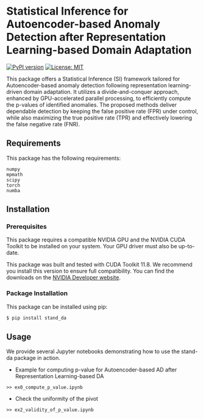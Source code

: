 # Statistical Inference for Autoencoder-based Anomaly Detection after Representation Learning-based Domain Adaptation

[![PyPI version](https://badge.fury.io/py/stand-da.svg)](https://badge.fury.io/py/stand-da)
[![License: MIT](https://img.shields.io/badge/License-MIT-yellow.svg)](https://opensource.org/licenses/MIT)

This package offers a Statistical Inference (SI) framework tailored for Autoencoder-based anomaly detection following representation learning-driven domain adaptation. It utilizes a divide-and-conquer approach, enhanced by GPU-accelerated parallel processing, to efficiently compute the p-values of identified anomalies. The proposed methods deliver dependable detection by keeping the false positive rate (FPR) under control, while also maximizing the true positive rate (TPR) and effectively lowering the false negative rate (FNR).

## Requirements
This package has the following requirements:

    numpy
    mpmath
    scipy
    torch
    numba

## Installation

### Prerequisites
This package requires a compatible NVIDIA GPU and the NVIDIA CUDA Toolkit to be installed on your system. Your GPU driver must also be up-to-date.

This package was built and tested with CUDA Toolkit 11.8. We recommend you install this version to ensure full compatibility. You can find the downloads on the [NVIDIA Developer website](https://developer.nvidia.com/cuda-toolkit-archive).

### Package Installation
This package can be installed using pip:
```bash
$ pip install stand_da
```

## Usage

We provide several Jupyter notebooks demonstrating how to use the stand-da package in action.

- Example for computing p-value for Autoencoder-based AD after Representation Learning-based DA
```
>> ex0_compute_p_value.ipynb
```
- Check the uniformity of the pivot
```
>> ex2_validity_of_p_value.ipynb
```